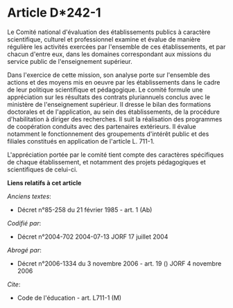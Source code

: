 # Article D*242-1

Le Comité national d'évaluation des établissements publics à caractère scientifique, culturel et professionnel examine et
évalue de manière régulière les activités exercées par l'ensemble de ces établissements, et par chacun d'entre eux, dans les
domaines correspondant aux missions du service public de l'enseignement supérieur.

Dans l'exercice de cette mission, son analyse porte sur l'ensemble des actions et des moyens mis en oeuvre par les
établissements dans le cadre de leur politique scientifique et pédagogique. Le comité formule une appréciation sur les
résultats des contrats pluriannuels conclus avec le ministère de l'enseignement supérieur. Il dresse le bilan des formations
doctorales et de l'application, au sein des établissements, de la procédure d'habilitation à diriger des recherches. Il suit
la réalisation des programmes de coopération conduits avec des partenaires extérieurs. Il évalue notamment le fonctionnement
des groupements d'intérêt public et des filiales constitués en application de l'article L. 711-1.

L'appréciation portée par le comité tient compte des caractères spécifiques de chaque établissement, et notamment des projets
pédagogiques et scientifiques de celui-ci.

**Liens relatifs à cet article**

_Anciens textes_:

  - Décret n°85-258 du 21 février 1985 - art. 1 (Ab)

_Codifié par_:

  - Décret n°2004-702 2004-07-13 JORF 17 juillet 2004

_Abrogé par_:

  - Décret n°2006-1334 du 3 novembre 2006 - art. 19 () JORF 4 novembre 2006

_Cite_:

  - Code de l'éducation - art. L711-1 (M)
